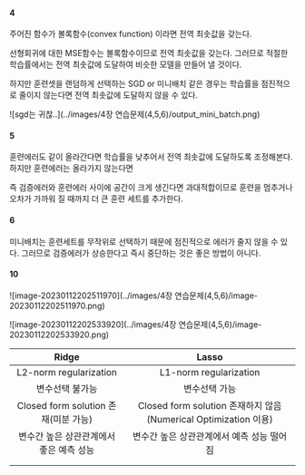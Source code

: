 #### 4

주어진 함수가 볼록함수(convex function) 이라면 전역 최솟값을 갖는다. 

선형회귀에 대한 MSE함수는 볼록함수이므로 전역 최솟값을 갖는다.  그러므로 적절한 학습률에서는 전역 최솟값에 도달하여 비슷한 모델을 만들어 낼 것이다.

하지만 훈련셋을 랜덤하게 선택하는 SGD or 미니배치 같은 경우는 학습률을 점진적으로 줄이지 않는다면 전역 최솟값에 도달하지 않을 수 있다.

![sgd는 귀찮..](../images/4장 연습문제(4,5,6)/output_mini_batch.png)

#### 5 

훈련에러도 같이 올라간다면 학습률을 낮추어서 전역 최솟값에 도달하도록 조정해본다. 하지만 훈련에러는 올라가지 않는다면 

즉 검증에러와 훈련에러 사이에 공간이 크게 생긴다면 과대적합이므로 훈련을 멈추거나 오차가 가까워 질 때까지 더 큰 훈련 세트를 추가한다.



#### 6

 미니배치는 훈련세트를 무작위로 선택하기 때문에 점진적으로 에러가 줄지 않을 수 있다. 그러므로 검증에러가 상승한다고 즉시 중단하는 것은 좋은 방법이 아니다.



#### 10

![image-20230112202511970](../images/4장 연습문제(4,5,6)/image-20230112202511970.png)

![image-20230112202533920](../images/4장 연습문제(4,5,6)/image-20230112202533920.png)

|                  Ridge                  |                            Lasso                             |
| :-------------------------------------: | :----------------------------------------------------------: |
|         L2-norm regularization          |                    L1-norm regularization                    |
|             변수선택 불가능             |                        변수선택 가능                         |
|  Closed form solution 존재(미분 가능)   | Closed form solution 존재하지 않음(Numerical Optimization 이용) |
| 변수간 높은 상관관계에서 좋은 예측 성능 |          변수간 높은 상관관계에서 예측 성능 떨어짐           |
|                                         |                                                              |
|                                         |                                                              |


